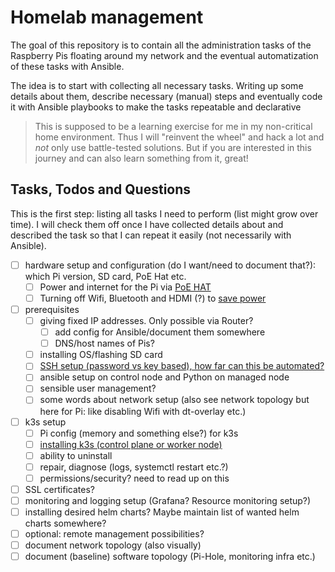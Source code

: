 # Homelab management

The goal of this repository is to contain all the administration tasks of the Raspberry Pis floating around my network and the eventual automatization of these tasks with Ansible. 

The idea is to start with collecting all necessary tasks. Writing up some details about them, describe necessary (manual) steps and eventually code it with Ansible playbooks to make the tasks repeatable and declarative

> This is supposed to be a learning exercise for me in my non-critical home environment. Thus I will "reinvent the wheel" and hack a lot and *not* only use battle-tested solutions. But if you are interested in this journey and can also learn something from it, great!

## Tasks, Todos and Questions

This is the first step: listing all tasks I need to perform (list might grow over time). I will check them off once I have collected details about and described the task so that I can repeat it easily (not necessarily with Ansible). 

- [ ] hardware setup and configuration (do I want/need to document that?): which Pi version, SD card, PoE Hat etc.
    - [ ] Power and internet for the Pi via [PoE HAT](PoE-HAT.md)
    - [ ] Turning off Wifi, Bluetooth and HDMI (?) to [save power](Power-saving.md)
- [ ] prerequisites
    - [ ] giving fixed IP addresses. Only possible via Router?
        - [ ] add config for Ansible/document them somewhere
        - [ ] DNS/host names of Pis?
    - [ ] installing OS/flashing SD card
    - [ ] [SSH setup (password vs key based), how far can this be automated?](SSH-Setup.md)
    - [ ] ansible setup on control node and Python on managed node
    - [ ] sensible user management?
    - [ ] some words about network setup (also see network topology but here for Pi: like disabling Wifi with dt-overlay etc.)
- [ ] k3s setup
    - [ ] Pi config (memory and something else?) for k3s
    - [ ] [installing k3s (control plane or worker node)](Kubernetes-Setup.md)
    - [ ] ability to uninstall
    - [ ] repair, diagnose (logs, systemctl restart etc.?)
    - [ ] permissions/security? need to read up on this
- [ ] SSL certificates?
- [ ] monitoring and logging setup (Grafana? Resource monitoring setup?)
- [ ] installing desired helm charts? Maybe maintain list of wanted helm charts somewhere?
- [ ] optional: remote management possibilities?
- [ ] document network topology (also visually)
- [ ] document (baseline) software topology (Pi-Hole, monitoring infra etc.)
